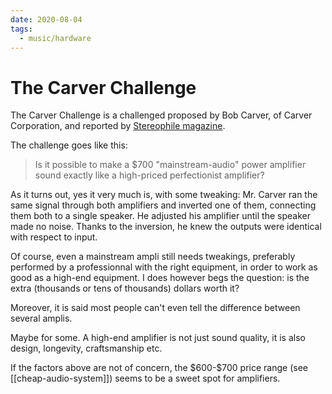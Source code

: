 ```yaml
---
date: 2020-08-04
tags:
  - music/hardware
---
```


# The Carver Challenge

The Carver Challenge is a challenged proposed by Bob Carver, of Carver Corporation, and reported by [Stereophile magazine](https://www.stereophile.com/content/carver-challenge).

The challenge goes like this:

> Is it possible to make a $700 "mainstream-audio" power amplifier sound exactly like a high-priced perfectionist amplifier?

As it turns out, yes it very much is, with some tweaking: Mr. Carver ran the same signal through both amplifiers and inverted one of them, connecting them both to a single speaker. He adjusted his amplifier until the speaker made no noise. Thanks to the inversion, he knew the outputs were identical with respect to input.

Of course, even a mainstream ampli still needs tweakings, preferably performed by a professionnal with the right equipment, in order to work as good as a high-end equipment. I does however begs the question: is the extra (thousands or tens of thousands) dollars worth it?

Moreover, it is said most people can't even tell the difference between several amplis.

Maybe for some. A high-end amplifier is not just sound quality, it is also design, longevity, craftsmanship etc.

If the factors above are not of concern, the \$600-\$700 price range (see [[cheap-audio-system]]) seems to be a sweet spot for amplifiers.
